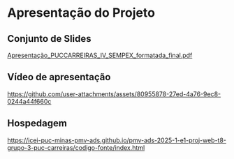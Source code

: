 # Apresentação do Projeto

## Conjunto de Slides

[Apresentação_PUCCARREIRAS_IV_SEMPEX_formatada_final.pdf](https://github.com/user-attachments/files/20846644/Apresentacao_PUCCARREIRAS_IV_SEMPEX_formatada_final.pdf)

## Vídeo de apresentação

https://github.com/user-attachments/assets/80955878-27ed-4a76-9ec8-0244a44f660c

## Hospedagem

https://icei-puc-minas-pmv-ads.github.io/pmv-ads-2025-1-e1-proj-web-t8-grupo-3-puc-carreiras/codigo-fonte/index.html
